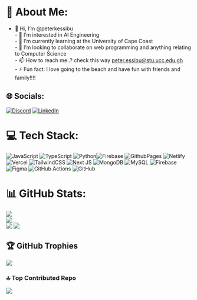 # 💫 About Me:
- 👋 Hi, I’m @peterkessibu<br>- 👀 I’m interested in AI Engineering<br>- 🌱 I’m currently learning at the University of Cape Coast<br>- 💞️ I’m looking to collaborate on web programming and anything relating to Computer Science<br>- 📫 How to reach me..? check this way peter.essibu@stu.ucc.edu.gh  <br>- ⚡ Fun fact: I love going to the beach and have fun with friends and family‼️‼️


## 🌐 Socials:
[![Discord](https://img.shields.io/badge/Discord-%237289DA.svg?logo=discord&logoColor=white)](https://discord.gg/boredcheese.0) [![LinkedIn](https://img.shields.io/badge/LinkedIn-%230077B5.svg?logo=linkedin&logoColor=white)](https://linkedin.com/in/peteressibu) 

# 💻 Tech Stack:
 ![JavaScript](https://img.shields.io/badge/javascript-%23323330.svg?style=for-the-badge&logo=javascript&logoColor=%23F7DF1E) ![TypeScript](https://img.shields.io/badge/typescript-%23007ACC.svg?style=for-the-badge&logo=typescript&logoColor=white) ![Python](https://img.shields.io/badge/python-3670A0?style=for-the-badge&logo=python&logoColor=ffdd54)![Firebase](https://img.shields.io/badge/firebase-%23039BE5.svg?style=for-the-badge&logo=firebase) ![GithubPages](https://img.shields.io/badge/github%20pages-121013?style=for-the-badge&logo=github&logoColor=white) ![Netlify](https://img.shields.io/badge/netlify-%23000000.svg?style=for-the-badge&logo=netlify&logoColor=#00C7B7) ![Vercel](https://img.shields.io/badge/vercel-%23000000.svg?style=for-the-badge&logo=vercel&logoColor=white) ![TailwindCSS](https://img.shields.io/badge/tailwindcss-%2338B2AC.svg?style=for-the-badge&logo=tailwind-css&logoColor=white) ![Next JS](https://img.shields.io/badge/Next-black?style=for-the-badge&logo=next.js&logoColor=white) ![MongoDB](https://img.shields.io/badge/MongoDB-%234ea94b.svg?style=for-the-badge&logo=mongodb&logoColor=white) ![MySQL](https://img.shields.io/badge/mysql-4479A1.svg?style=for-the-badge&logo=mysql&logoColor=white) ![Firebase](https://img.shields.io/badge/firebase-a08021?style=for-the-badge&logo=firebase&logoColor=ffcd34) ![Figma](https://img.shields.io/badge/figma-%23F24E1E.svg?style=for-the-badge&logo=figma&logoColor=white) ![GitHub Actions](https://img.shields.io/badge/github%20actions-%232671E5.svg?style=for-the-badge&logo=githubactions&logoColor=white) ![GitHub](https://img.shields.io/badge/github-%23121011.svg?style=for-the-badge&logo=github&logoColor=white)
# 📊 GitHub Stats:
![](https://github-readme-stats.vercel.app/api?username=peterkessibu&theme=shadow_blue&hide_border=false&include_all_commits=true&count_private=true)<br/>
![](https://github-readme-streak-stats.herokuapp.com/?user=peterkessibu&theme=shadow_blue&hide_border=false)<br/>
![](https://github-readme-stats.vercel.app/api/top-langs/?username=peterkessibu&theme=shadow_blue&hide_border=false&include_all_commits=true&count_private=true&layout=compact)
[![](https://visitcount.itsvg.in/api?id=peterkessibu&label=Profile%20Views&color=11&icon=2&pretty=false)](https://visitcount.itsvg.in)
## 🏆 GitHub Trophies
![](https://github-profile-trophy.vercel.app/?username=peterkessibu&theme=radical&no-frame=false&no-bg=true&margin-w=4)

### 🔝 Top Contributed Repo
![](https://github-contributor-stats.vercel.app/api?username=peterkessibu&limit=5&theme=shadow_blue&combine_all_yearly_contributions=true)


<!-- Proudly created with GPRM ( https://gprm.itsvg.in ) -->
